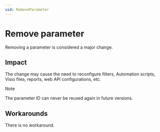 ```yaml
---
uid: RemoveParameter
---
```


# Remove parameter

Removing a parameter is considered a major change.

## Impact

The change may cause the need to reconfigure filters, Automation scripts, Visio files, reports, web API configurations, etc.

> [!NOTE]
> The parameter ID can never be reused again in future versions.

## Workarounds

There is no workaround.
